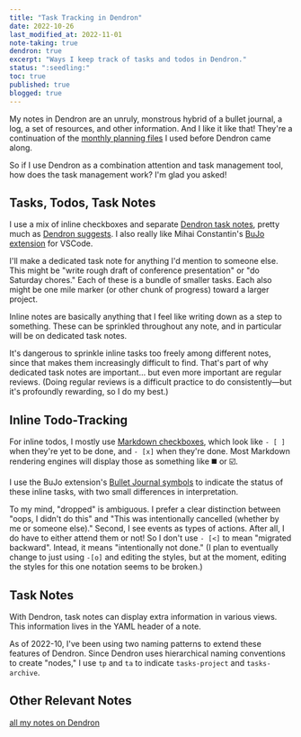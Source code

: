 ```yaml
---
title: "Task Tracking in Dendron"
date: 2022-10-26
last_modified_at: 2022-11-01
note-taking: true
dendron: true
excerpt: "Ways I keep track of tasks and todos in Dendron."
status: ":seedling:"
toc: true
published: true
blogged: true
---
```


My notes in Dendron are an unruly, monstrous hybrid of a bullet journal, a log, a set of resources, and other information. And I like it like that! They're a continuation of the [monthly planning files](https://github.com/ryan-p-randall/monthly-planning-files) I used before Dendron came along.  

So if I use Dendron as a combination attention and task management tool, how does the task management work? I'm glad you asked!  

## Tasks, Todos, Task Notes  

I use a mix of inline checkboxes and separate [Dendron task notes](https://wiki.dendron.so/notes/n46dp3fj5cwetdyo777q8at/), pretty much as [Dendron suggests](https://wiki.dendron.so/notes/SEASewZSteDK7ry1AshNG/#plain-tasks). I also really like Mihai Constantin's [BuJo extension](https://bujo.mihaiconstantin.com/) for VSCode.  

I'll make a dedicated task note for anything I'd mention to someone else. This might be "write rough draft of conference presentation" or "do Saturday chores." Each of these is a bundle of smaller tasks. Each also might be one mile marker (or other chunk of progress) toward a larger project.  

Inline notes are basically anything that I feel like writing down as a step to something. These can be sprinkled throughout any note, and in particular will be on dedicated task notes.  

It's dangerous to sprinkle inline tasks too freely among different notes, since that makes them increasingly difficult to find. That's part of why dedicated task notes are important… but even more important are regular reviews. (Doing regular reviews is a difficult practice to do consistently—but it's profoundly rewarding, so I do my best.)  

## Inline Todo-Tracking  

For inline todos, I mostly use [Markdown checkboxes](https://www.markdownguide.org/extended-syntax/#task-lists), which look like `- [ ]` when they're yet to be done, and `- [x]` when they're done. Most Markdown rendering engines will display those as something like :black_medium_square: or :ballot_box_with_check:.  

I use the BuJo extension's [Bullet Journal symbols](https://bujo.mihaiconstantin.com/guide/syntax-highlighting.html#symbols) to indicate the status of these inline tasks, with two small differences in interpretation.  

To my mind, "dropped" is ambiguous. I prefer a clear distinction between "oops, I didn't do this" and "This was intentionally cancelled (whether by me or someone else)." Second, I see events as types of actions. After all, I do have to either attend them or not! So I don't use `- [<]` to mean "migrated backward". Intead, it means "intentionally not done." (I plan to eventually change to just using `-[o]` and editing the styles, but at the moment, editing the styles for this one notation seems to be broken.)  

## Task Notes  

With Dendron, task notes can display extra information in various views. This information lives in the YAML header of a note.  

As of 2022-10, I've been using two naming patterns to extend these features of Dendron. Since Dendron uses hierarchical naming conventions to create "nodes," I use `tp` and `ta` to indicate `tasks-project` and `tasks-archive`.  

## Other Relevant Notes  

[all my notes on Dendron](https://www.ryanpatrickrandall.com/notes/Note-taking/Dendron/)  